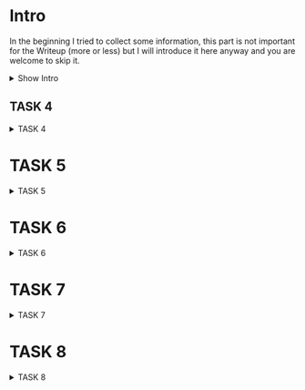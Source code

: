 # Intro
In the beginning I tried to collect some information, this part is not important for the Writeup (more or less) but I will introduce it here anyway and you are welcome to skip it.

<details><summary>Show Intro</summary>

## First I looked at all comments under the products and found the following emails:
* *admin@juice-sh.op
* *jim@juice-sh.op
* *bender@juice-sh.op
* *mc.safesearch@juice-sh.op

## Afterwards I tried to login with the username: ' and the password ' which allowed me to find out how the SQL query is constructed:
--> sql: "SELECT * FROM Users WHERE email = ''' AND password = 'e034fb6b66aacc1d48f445ddfb08da98'"

## And in the robots.txt file I found a subdirectory called: ftp (I will go into this in more detail later)

## I also ran gobuster and found the following subdirectories which might be interesting
* */#/administration
* */#/track-order
</details>

<h2>TASK 4</h2>

<details><summary>TASK 4</summary>

## #1 Log in with the administrator's user account using SQL Injection

At this task we try to log in as the administrator without knowing his password or his Email-address 

1. First we read the SQL statement which we have discovered
(sql: "SELECT * FROM Users WHERE email = ''' AND password = 'e034fb6b66aacc1d48f445ddfb08da98'")

2. By using the SQL statement we can see that we can skip the verification of the password with:

' OR 1=1 --

If we now login with the following credentials we will see that we are logged in as the administrator

Email: ' OR 1=1 --
Password: '

<img height="300" src="img/login.png"><br>

<img height="150" src="img/admin.png">

</details>

# TASK 5

<details><summary>TASK 5</summary>
  
## #1 reset Jim's password using the forgotten password mechanism - what was the answer to the secret question?

This task is very simple. We could try to bruteforce the secret question but that is far too complicated compared to the other solution. Becuase the Soulution is:

1. Search for Jim (Jim kirk) on Google 

2. Open up the Wikipedia article about him (James T. Kirk) and it says that the eldest sibling middle name of him is "Samuel"

*ANS: Samuel

<hr>

## #2 What is the administrator password?

In this task we have to find out the password from the administrator and for this reason we do the following:

1. We open up the account of the administrator

2. We open up the "Inspect Element" (F12) and go to "Storage" ---and---then---to---> "Cookies", there you will see an element with the name "token". Copy that token.

<img height="600" src="img/admin-token.png">

3. Next we have to decode this token. For this reason we go to: http://calebb.net/ and enter the token there. We should then get the following output:

{
 alg: "RS256."
 type: "JWT"
}.
{
 status: "success",
 data: {
  id: 1,
  username: "",
  email: "admin@juice-sh.op",
  password: "0192023a7bbd73250516f069df18b500",
  isAdmin: true,
  lastLoginIp: "0.0.0.0"
  profileImage: "default.svg"
  createdAt: "2020-05-03 12:29:45.264 +00:00",
  updatedAt: "2020-05-03 12:29:45,264 +00:00"
 },
 iat: 1588514343,
 exp: 1588532343
}

4. Now we can start "hash-identifier" on klai and try to find out how this password was hashed. "Hash-identifier" then should tells us that it is a MD5 hash.

5. So we go to https://www.md5online.org/ and enter there our hash. After we decrypted it, we shopuld get the following password:

*ANS: admin123
  
</details>

# TASK 6

<details><summary>TASK 6</summary>

## #1 Access a confidential document and enter the name of the first file with the extension ".md"

Now we use the previously found subdirectory. (/ftp)

To solve this task we simply go to /ftp and there we should see several markdowns. There we should also find a file with the name: "acquisitions.md". This file is the "confidential" file and therefore the solution.

*ANS: /ftp/acquisitions.md

</details>

# TASK 7

<details><summary>TASK 7</summary>
  
## #1 Access the administration section of the store - What is the name of the page?

We have already found the solution to this problem with gobuster. 

*ANS: administration

<hr>

## #2 Access someone else's basket

1. Add some Items to your basket

2. Go to your basket and open up the "Inspect Element"

3. Open Up: "Storage" ---and---then---> "Session Storage"

4. You will see now an Item in there with the name "bid". Replace that "bid" with a random number f.ex. 1

5. Then reload the Website and you will see a basket of somebody else with the bid "1"

## #3 Get rid of all 5 star customer feedback

Now we have the task to delete a comment which has a 5 star rating/feedback. For that reason er we do the following:  

1. go to /#/administration

2. Delete the top feedback that has a 5 star rating

</details>

# TASK 8

<details><summary>TASK 8</summary>
  
## #1 Carry out reflected XSS using Tracking Orders && #2 Carry out XSS using the Search field?
 
These last 2 tasks are again veeeeeery simple and more or less the same. To solve them do the following: 

1. Open up /#/track-order

2. Enter "<script>alert("XSS")</script>" instead of the tracking number and execute it by pressing the "tracking" button.

3. For the 2nd task do the same, just enter the JS code in the search bar and runn it by pressing the "Search" button.  
  
</details>




